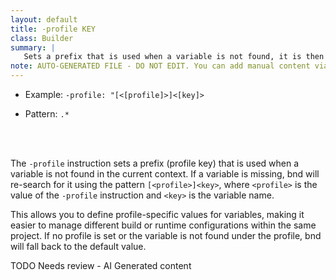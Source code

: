 ```yaml
---
layout: default
title: -profile KEY
class: Builder
summary: |
   Sets a prefix that is used when a variable is not found, it is then re-searched under "[<[profile]>]<[key]>".
note: AUTO-GENERATED FILE - DO NOT EDIT. You can add manual content via same filename in ext folder. 
---
```


- Example: `-profile: "[<[profile]>]<[key]>`

- Pattern: `.*`

<!-- Manual content from: ext/profile.md --><br /><br />

The `-profile` instruction sets a prefix (profile key) that is used when a variable is not found in the current context. If a variable is missing, bnd will re-search for it using the pattern `[<profile>]<key>`, where `<profile>` is the value of the `-profile` instruction and `<key>` is the variable name.

This allows you to define profile-specific values for variables, making it easier to manage different build or runtime configurations within the same project. If no profile is set or the variable is not found under the profile, bnd will fall back to the default value.


TODO Needs review - AI Generated content
